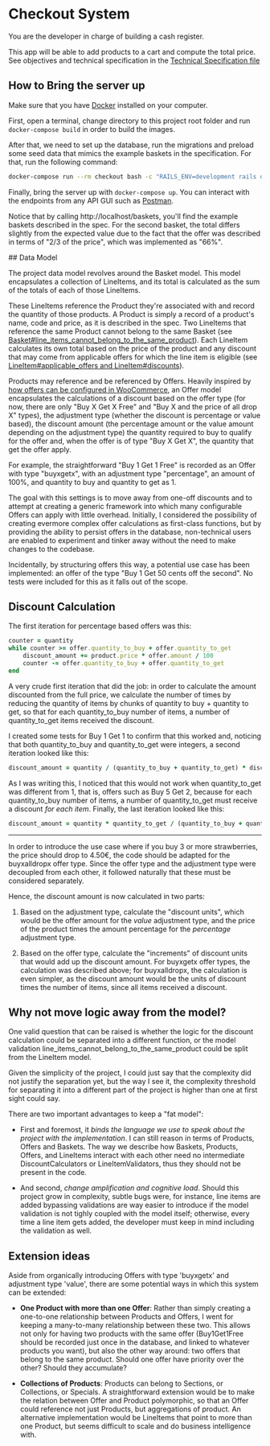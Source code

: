 # Checkout System

You are the developer in charge of building a cash register.

This app will be able to add products to a cart and compute the total price. See objectives and technical specification in the [Technical Specification file](./TECHNICAL_SPECIFICATION.md)

## How to Bring the server up

Make sure that you have [Docker](https://www.docker.com/) installed on your computer.

First, open a terminal, change directory to this project root folder and run `docker-compose build` in order to build the images.

After that, we need to set up the database, run the migrations and preload some seed data that mimics the example baskets in the specification. For that, run the following command:

```sh
docker-compose run --rm checkout bash -c "RAILS_ENV=development rails db:migrate && rails db:seed"
```

Finally, bring the server up with `docker-compose up`. You can interact with the endpoints from any API GUI such as [Postman](https://www.postman.com/).

Notice that by calling http://localhost/baskets, you'll find the example baskets described in the spec. For the second basket, the total differs slightly from the expected value due to the fact that the offer was described in terms of "2/3 of the price", which was implemented as "66%".

## Data Model

The project data model revolves around the Basket model. This model encapsulates a collection of LineItems, and its total is calculated as the sum of the totals of each of those LineItems.

These LineItems reference the Product they're associated with and record the quantity of those products. A Product is simply a record of a product's name, code and price, as it is described in the spec. Two LineItems that reference the same Product cannot belong to the same Basket (see [Basket#line_items_cannot_belong_to_the_same_product](checkout/app/models/basket.rb)). Each LineItem calculates its own total based on the price of the product and any discount that may come from applicable offers for which the line item is eligible (see [LineItem#applicable_offers and LineItem#discounts](checkout/app/models/line_item.rb)).

Products may reference and be referenced by Offers. Heavily inspired by [how offers can be configured in WooCommerce](https://pluginrepublic.com/buy-one-get-one-free-woocommerce/), an Offer model encapsulates the calculations of a discount based on the offer type (for now, there are only "Buy X Get X Free" and "Buy X and the price of all drop X" types), the adjustment type (whether the discount is percentage or value based), the discount amount (the percentage amount or the value amount depending on the adjustment type) the quantity required to buy to qualify for the offer and, when the offer is of type "Buy X Get X", the quantity that get the offer apply.

For example, the straightforward "Buy 1 Get 1 Free" is recorded as an Offer with type "buyxgetx", with an adjustment type "percentage", an amount of 100%, and quantity to buy and quantity to get as 1.

The goal with this settings is to move away from one-off discounts and to attempt at creating a generic framework into which many configurable Offers can apply with little overhead. Initially, I considered the possibility of creating evermore complex offer calculations as first-class functions, but by providing the ability to persist offers in the database, non-technical users are enabled to experiment and tinker away without the need to make changes to the codebase.

Incidentally, by structuring offers this way, a potential use case has been implemented: an offer of the type "Buy 1 Get 50 cents off the second". No tests were included for this as it falls out of the scope.

## Discount Calculation

The first iteration for percentage based offers was this:

```rb
counter = quantity
while counter >= offer.quantity_to_buy + offer.quantity_to_get
    discount_amount += product.price * offer.amount / 100
    counter -= offer.quantity_to_buy + offer.quantity_to_get
end
```

A very crude first iteration that did the job: in order to calculate the amount discounted from the full price, we calculate the number of times by reducing the quantity of items by chunks of quantity to buy + quantity to get, so that for each quantity_to_buy number of items, a number of quantity_to_get items received the discount.

I created some tests for Buy 1 Get 1 to confirm that this worked and, noticing that both quantity_to_buy and quantity_to_get were integers, a second iteration looked like this:

```rb
discount_amount = quantity / (quantity_to_buy + quantity_to_get) * discount
```

As I was writing this, I noticed that this would not work when quantity_to_get was different from 1, that is, offers such as Buy 5 Get 2, because for each quantity_to_buy number of items, a number of quantity_to_get must receive a discount *for each item*. Finally, the last iteration looked like this:

```rb
discount_amount = quantity * quantity_to_get / (quantity_to_buy + quantity_to_get) * discount
```

---

In order to introduce the use case where if you buy 3 or more strawberries, the price should drop to 4.50€, the code should be adapted for the buyxalldropx offer type. Since the offer type and the adjustment type were decoupled from each other, it followed naturally that these must be considered separately.

Hence, the discount amount is now calculated in two parts:

1. Based on the adjustment type, calculate the "discount units", which would be the offer amount for the *value* adjustment type, and the price of the product times the amount percentage for the *percentage* adjustment type.

2. Based on the offer type, calculate the "increments" of discount units that would add up the discount amount. For buyxgetx offer types, the calculation was described above; for buyxalldropx, the calculation is even simpler, as the discount amount would be the units of discount times the number of items, since all items received a discount.

## Why not move logic away from the model?

One valid question that can be raised is whether the logic for the discount calculation could be separated into a different function, or the model validation line_items_cannot_belong_to_the_same_product could be split from the LineItem model.

Given the simplicity of the project, I could just say that the complexity did not justify the separation yet, but the way I see it, the complexity threshold for separating it into a different part of the project is higher than one at first sight could say.

There are two important advantages to keep a "fat model":

- First and foremost, it *binds the language we use to speak about the project with the implementation*. I can still reason in terms of Products, Offers and Baskets. The way we describe how Baskets, Products, Offers, and LineItems interact with each other need no intermediate DiscountCalculators or LineItemValidators, thus they should not be present in the code.

- And second, *change amplification and cognitive load*. Should this project grow in complexity, subtle bugs were, for instance, line items are added bypassing validations are way easier to introduce if the model validation is not tighly coupled with the model itself; otherwise, every time a line item gets added, the developer must keep in mind including the validation as well.

## Extension ideas

Aside from organically introducing Offers with type 'buyxgetx' and adjustment type 'value', there are some potential ways in which this system can be extended:

- **One Product with more than one Offer**: Rather than simply creating a one-to-one relationship between Products and Offers, I went for keeping a many-to-many relationship between these two. This allows not only for having two products with the same offer (Buy1Get1Free should be recorded just once in the database, and linked to whatever products you want), but also the other way around: two offers that belong to the same product. Should one offer have priority over the other? Should they accumulate?

- **Collections of Products**: Products can belong to Sections, or Collections, or Specials. A straightforward extension would be to make the relation between Offer and Product polymorphic, so that an Offer could reference not just Products, but aggregations of product. An alternative implementation would be LineItems that point to more than one Product, but seems difficult to scale and do business intelligence with.
